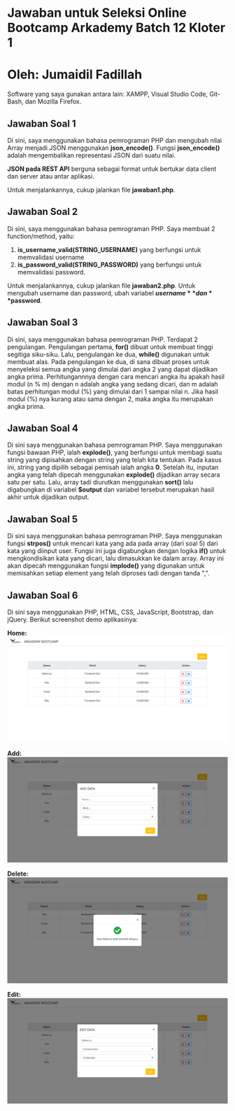 # Jawaban untuk Seleksi Online Bootcamp Arkademy Batch 12 Kloter 1
# Oleh: Jumaidil Fadillah

Software yang saya gunakan antara lain: XAMPP, Visual Studio Code, Git-Bash, dan Mozilla Firefox.


## Jawaban Soal 1
Di sini, saya menggunakan bahasa pemrograman PHP dan mengubah nilai Array menjadi JSON menggunakan **json_encode()**. Fungsi **json_encode()** adalah mengembalikan representasi JSON dari suatu nilai.

**JSON pada REST API** berguna sebagai format untuk bertukar data client dan server atau antar aplikasi.

Untuk menjalankannya, cukup jalankan file **jawaban1.php**.


## Jawaban Soal 2
Di sini, saya menggunakan bahasa pemrograman PHP. Saya membuat 2 function/method, yaitu:
1. **is_username_valid(STRING_USERNAME)** yang berfungsi untuk memvalidasi username
2. **is_password_valid(STRING_PASSWORD)** yang berfungsi untuk memvalidasi password.

Untuk menjalankannya, cukup jalankan file **jawaban2.php**. Untuk mengubah username dan password, ubah variabel **$username** dan **$password**.


## Jawaban Soal 3
Di sini, saya menggunakan bahasa pemrograman PHP. Terdapat 2 pengulangan. Pengulangan pertama, **for()** dibuat untuk membuat tinggi segitiga siku-siku. Lalu, pengulangan ke dua, **while()** digunakan untuk membuat alas. Pada pengulangan ke dua, di sana dibuat proses untuk menyeleksi semua angka yang dimulai dari angka 2 yang dapat dijadikan angka prima. Perhitungannnya dengan cara mencari angka itu apakah hasil modul (n % m) dengan n adalah angka yang sedang dicari, dan m adalah batas perhitungan modul (%) yang dimulai dari 1 sampai nilai n. Jika hasil modul (%) nya kurang atau sama dengan 2, maka angka itu merupakan angka prima.


## Jawaban Soal 4
Di sini saya menggunakan bahasa pemrograman PHP. Saya menggunakan fungsi bawaan PHP, ialah **explode()**, yang berfungsi untuk membagi suatu string yang dipisahkan dengan string yang telah kita tentukan. Pada kasus ini, string yang dipilih sebagai pemisah ialah angka **0**. Setelah itu, inputan angka yang telah dipecah menggunakan **explode()** dijadikan array secara satu per satu. Lalu, array tadi diurutkan menggunakan **sort()** lalu digabungkan di variabel **$output** dan variabel tersebut merupakan hasil akhir untuk dijadikan output.


## Jawaban Soal 5
Di sini saya menggunakan bahasa pemrograman PHP. Saya menggunakan fungsi **strpos()** untuk mencari kata yang ada pada array (dari soal 5) dari kata yang diinput user. Fungsi ini juga digabungkan dengan logika **if()** untuk mengkondisikan kata yang dicari, lalu dimasukkan ke dalam array. Array ini akan dipecah menggunakan fungsi **implode()** yang digunakan untuk memisahkan setiap element yang telah diproses tadi dengan tanda ",".


## Jawaban Soal 6
Di sini saya menggunakan PHP, HTML, CSS, JavaScript, Bootstrap, dan jQuery. Berikut screenshot demo aplikasinya:

**Home:**
![Screenshot_Home](https://github.com/jumaidilfadil/arkademy-test-batch-12-1/blob/master/jawaban6/screenshot/home.png)

**Add:**
![Screenshot_Add](https://github.com/jumaidilfadil/arkademy-test-batch-12-1/blob/master/jawaban6/screenshot/add.png)

**Delete:**
![Screenshot_Delete](https://github.com/jumaidilfadil/arkademy-test-batch-12-1/blob/master/jawaban6/screenshot/delete.png)

**Edit:**
![Screenshot_Edit](https://github.com/jumaidilfadil/arkademy-test-batch-12-1/blob/master/jawaban6/screenshot/edit.png)
